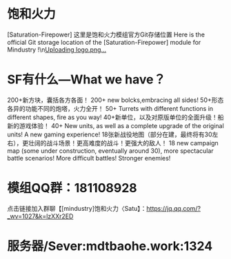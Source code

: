 # 饱和火力

[Saturation-Firepower]
这里是饱和火力模组官方Git存储位置
Here is the official Git storage location of the [Saturation-Firepower] module for Mindustry
!\n[Uploading logo.png…]()

# SF有什么—What we have？
200+新方块，囊括各方各面！
200+ new bolcks,embracing all sides!
50+形态各异的功能不同的炮塔，火力全开！
50+ Turrets with different functions in different shapes, fire as you way!
40+新单位，以及对原版单位的全面升级！船新的游戏体验！
40+ New units, as well as a complete upgrade of the original units! A new gaming experience!
18张新战役地图（部分在建，最终将有30左右），更壮阔的战斗场景！更高难度的战斗！更强大的敌人！
18 new campaign map (some under construction, eventually around 30), more spectacular battle scenarios! More difficult battles! Stronger enemies!
# 模组QQ群：181108928
点击链接加入群聊【[mindustry]饱和火力〈Satu】：https://jq.qq.com/?_wv=1027&k=lzXXr2ED

# 服务器/Sever:mdtbaohe.work:1324
